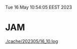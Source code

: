 Tue 16 May 10:54:05 EEST 2023
# JAM
<a href='./cache/202305/16_10.log'>./cache/202305/16_10.log</a>
